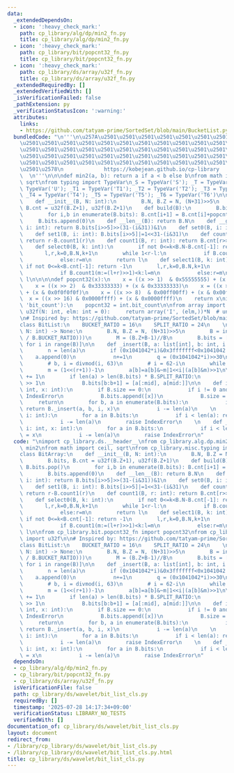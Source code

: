 ```yaml
---
data:
  _extendedDependsOn:
  - icon: ':heavy_check_mark:'
    path: cp_library/alg/dp/min2_fn.py
    title: cp_library/alg/dp/min2_fn.py
  - icon: ':heavy_check_mark:'
    path: cp_library/bit/popcnt32_fn.py
    title: cp_library/bit/popcnt32_fn.py
  - icon: ':heavy_check_mark:'
    path: cp_library/ds/array/u32f_fn.py
    title: cp_library/ds/array/u32f_fn.py
  _extendedRequiredBy: []
  _extendedVerifiedWith: []
  _isVerificationFailed: false
  _pathExtension: py
  _verificationStatusIcon: ':warning:'
  attributes:
    links:
    - https://github.com/tatyam-prime/SortedSet/blob/main/BucketList.py
  bundledCode: "\n'''\n\u257A\u2501\u2501\u2501\u2501\u2501\u2501\u2501\u2501\u2501\
    \u2501\u2501\u2501\u2501\u2501\u2501\u2501\u2501\u2501\u2501\u2501\u2501\u2501\
    \u2501\u2501\u2501\u2501\u2501\u2501\u2501\u2501\u2501\u2501\u2501\u2501\u2501\
    \u2501\u2501\u2501\u2501\u2501\u2501\u2501\u2501\u2501\u2501\u2501\u2501\u2501\
    \u2501\u2501\u2501\u2501\u2501\u2501\u2501\u2501\u2501\u2501\u2501\u2501\u2501\
    \u2501\u2578\n             https://kobejean.github.io/cp-library             \
    \  \n'''\n\n\ndef min2(a, b): return a if a < b else b\nfrom math import ceil,\
    \ sqrt\nfrom typing import TypeVar\n_S = TypeVar('S'); _T = TypeVar('T'); _U =\
    \ TypeVar('U'); _T1 = TypeVar('T1'); _T2 = TypeVar('T2'); _T3 = TypeVar('T3');\
    \ _T4 = TypeVar('T4'); _T5 = TypeVar('T5'); _T6 = TypeVar('T6')\n\nclass BitArray:\n\
    \    def __init__(B, N: int):\n        B.N, B.Z = N, (N+31)>>5\n        B.bits,\
    \ B.cnt = u32f(B.Z+1), u32f(B.Z+1)\n    def build(B):\n        B.bits.pop()\n\
    \        for i,b in enumerate(B.bits): B.cnt[i+1] = B.cnt[i]+popcnt32(b)\n   \
    \     B.bits.append(0)\n    def __len__(B): return B.N\n    def __getitem__(B,\
    \ i: int): return B.bits[i>>5]>>(31-(i&31))&1\n    def set0(B, i: int): B.bits[i>>5]&=~(1<<31-(i&31))\n\
    \    def set1(B, i: int): B.bits[i>>5]|=1<<31-(i&31)\n    def count0(B, r: int):\
    \ return r-B.count1(r)\n    def count1(B, r: int): return B.cnt[r>>5]+popcnt32(B.bits[r>>5]>>32-(r&31))\n\
    \    def select0(B, k: int):\n        if not 0<=k<B.N-B.cnt[-1]: return -1\n \
    \       l,r,k=0,B.N,k+1\n        while 1<r-l:\n            if B.count0(m:=(l+r)>>1)<k:l=m\n\
    \            else:r=m\n        return l\n    def select1(B, k: int):\n       \
    \ if not 0<=k<B.cnt[-1]: return -1\n        l,r,k=0,B.N,k+1\n        while 1<r-l:\n\
    \            if B.count1(m:=(l+r)>>1)<k:l=m\n            else:r=m\n        return\
    \ l\n\n\n\ndef popcnt32(x):\n    x = ((x >> 1)  & 0x55555555) + (x & 0x55555555)\n\
    \    x = ((x >> 2)  & 0x33333333) + (x & 0x33333333)\n    x = ((x >> 4)  & 0x0f0f0f0f)\
    \ + (x & 0x0f0f0f0f)\n    x = ((x >> 8)  & 0x00ff00ff) + (x & 0x00ff00ff)\n  \
    \  x = ((x >> 16) & 0x0000ffff) + (x & 0x0000ffff)\n    return x\nif hasattr(int,\
    \ 'bit_count'):\n    popcnt32 = int.bit_count\n\nfrom array import array\ndef\
    \ u32f(N: int, elm: int = 0):     return array('I', (elm,))*N  # unsigned int\n\
    \n# Inspired by: https://github.com/tatyam-prime/SortedSet/blob/main/BucketList.py\n\
    class BitList:\n    BUCKET_RATIO = 16\n    SPLIT_RATIO = 24\n    \n    def __init__(B,\
    \ N: int) -> None:\n        B.N, B.Z = N, (N+31)>>5\n        B = int(ceil(sqrt(B.Z\
    \ / B.BUCKET_RATIO)))\n        M = (B.Z+B-1)//B\n        B.bits = [[0]*(min2(i+M,B.Z)-i)\
    \ for i in range(B)]\n\n    def _insert(B, a: list[int], b: int, i: int, x: int):\n\
    \        n = len(a)\n        if (0x1041042*i)&0x3fffffff<0x1041042:\n        \
    \    a.append(0)\n            n+=1\n        q = (0x1041042*i)>>30\n        r=62-i+b*63\n\
    \        # b, i = divmod(i, 63)\n        # i = 62-i\n        while b<(n:=n-1):a[n]=a[n]>>1|(a[n-1]&1)<<62\n\
    \        m = (1<<(r+1))-1\n        a[b]=a[b]&~m|1<<i|(a[b]&m)>>1\n\n        B.size\
    \ += 1\n        if len(a) > len(B.bits) * B.SPLIT_RATIO:\n            mid = len(a)\
    \ >> 1\n            B.bits[b:b+1] = [a[:mid], a[mid:]]\n\n    def insert(B, i:\
    \ int, x: int):\n        if B.size == 0:\n            if i != 0 and i != -1: raise\
    \ IndexError\n            B.bits.append([x])\n            B.size = 1\n       \
    \     return\n        for b, a in enumerate(B.bits):\n            if i <= len(a):\
    \ return B._insert(a, b, i, x)\n            i -= len(a)\n    \n    def __getitem__(B,\
    \ i: int):\n        for a in B.bits:\n            if i < len(a): return a[i]\n\
    \            i -= len(a)\n        raise IndexError\n    \n    def __setitem__(B,\
    \ i: int, x: int):\n        for a in B.bits:\n            if i < len(a): a[i]\
    \ = x\n            i -= len(a)\n        raise IndexError\n"
  code: "\nimport cp_library.ds.__header__\nfrom cp_library.alg.dp.min2_fn import\
    \ min2\nfrom math import ceil, sqrt\nfrom cp_library.misc.typing import int\n\n\
    class BitArray:\n    def __init__(B, N: int):\n        B.N, B.Z = N, (N+31)>>5\n\
    \        B.bits, B.cnt = u32f(B.Z+1), u32f(B.Z+1)\n    def build(B):\n       \
    \ B.bits.pop()\n        for i,b in enumerate(B.bits): B.cnt[i+1] = B.cnt[i]+popcnt32(b)\n\
    \        B.bits.append(0)\n    def __len__(B): return B.N\n    def __getitem__(B,\
    \ i: int): return B.bits[i>>5]>>(31-(i&31))&1\n    def set0(B, i: int): B.bits[i>>5]&=~(1<<31-(i&31))\n\
    \    def set1(B, i: int): B.bits[i>>5]|=1<<31-(i&31)\n    def count0(B, r: int):\
    \ return r-B.count1(r)\n    def count1(B, r: int): return B.cnt[r>>5]+popcnt32(B.bits[r>>5]>>32-(r&31))\n\
    \    def select0(B, k: int):\n        if not 0<=k<B.N-B.cnt[-1]: return -1\n \
    \       l,r,k=0,B.N,k+1\n        while 1<r-l:\n            if B.count0(m:=(l+r)>>1)<k:l=m\n\
    \            else:r=m\n        return l\n    def select1(B, k: int):\n       \
    \ if not 0<=k<B.cnt[-1]: return -1\n        l,r,k=0,B.N,k+1\n        while 1<r-l:\n\
    \            if B.count1(m:=(l+r)>>1)<k:l=m\n            else:r=m\n        return\
    \ l\n\nfrom cp_library.bit.popcnt32_fn import popcnt32\nfrom cp_library.ds.array.u32f_fn\
    \ import u32f\n\n# Inspired by: https://github.com/tatyam-prime/SortedSet/blob/main/BucketList.py\n\
    class BitList:\n    BUCKET_RATIO = 16\n    SPLIT_RATIO = 24\n    \n    def __init__(B,\
    \ N: int) -> None:\n        B.N, B.Z = N, (N+31)>>5\n        B = int(ceil(sqrt(B.Z\
    \ / B.BUCKET_RATIO)))\n        M = (B.Z+B-1)//B\n        B.bits = [[0]*(min2(i+M,B.Z)-i)\
    \ for i in range(B)]\n\n    def _insert(B, a: list[int], b: int, i: int, x: int):\n\
    \        n = len(a)\n        if (0x1041042*i)&0x3fffffff<0x1041042:\n        \
    \    a.append(0)\n            n+=1\n        q = (0x1041042*i)>>30\n        r=62-i+b*63\n\
    \        # b, i = divmod(i, 63)\n        # i = 62-i\n        while b<(n:=n-1):a[n]=a[n]>>1|(a[n-1]&1)<<62\n\
    \        m = (1<<(r+1))-1\n        a[b]=a[b]&~m|1<<i|(a[b]&m)>>1\n\n        B.size\
    \ += 1\n        if len(a) > len(B.bits) * B.SPLIT_RATIO:\n            mid = len(a)\
    \ >> 1\n            B.bits[b:b+1] = [a[:mid], a[mid:]]\n\n    def insert(B, i:\
    \ int, x: int):\n        if B.size == 0:\n            if i != 0 and i != -1: raise\
    \ IndexError\n            B.bits.append([x])\n            B.size = 1\n       \
    \     return\n        for b, a in enumerate(B.bits):\n            if i <= len(a):\
    \ return B._insert(a, b, i, x)\n            i -= len(a)\n    \n    def __getitem__(B,\
    \ i: int):\n        for a in B.bits:\n            if i < len(a): return a[i]\n\
    \            i -= len(a)\n        raise IndexError\n    \n    def __setitem__(B,\
    \ i: int, x: int):\n        for a in B.bits:\n            if i < len(a): a[i]\
    \ = x\n            i -= len(a)\n        raise IndexError\n"
  dependsOn:
  - cp_library/alg/dp/min2_fn.py
  - cp_library/bit/popcnt32_fn.py
  - cp_library/ds/array/u32f_fn.py
  isVerificationFile: false
  path: cp_library/ds/wavelet/bit_list_cls.py
  requiredBy: []
  timestamp: '2025-07-28 14:17:34+09:00'
  verificationStatus: LIBRARY_NO_TESTS
  verifiedWith: []
documentation_of: cp_library/ds/wavelet/bit_list_cls.py
layout: document
redirect_from:
- /library/cp_library/ds/wavelet/bit_list_cls.py
- /library/cp_library/ds/wavelet/bit_list_cls.py.html
title: cp_library/ds/wavelet/bit_list_cls.py
---
```

